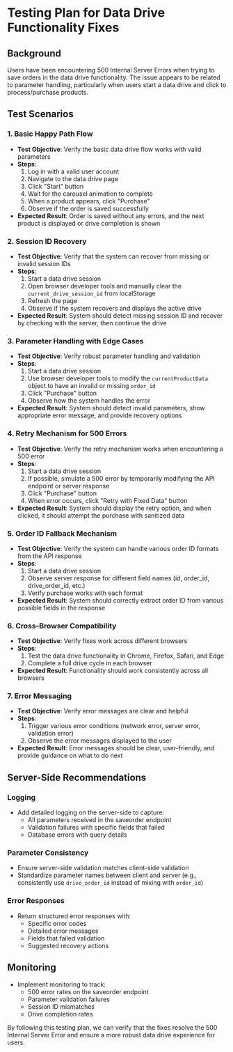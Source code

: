 # Testing Plan for Data Drive Functionality Fixes

## Background
Users have been encountering 500 Internal Server Errors when trying to save orders in the data drive functionality. The issue appears to be related to parameter handling, particularly when users start a data drive and click to process/purchase products.

## Test Scenarios

### 1. Basic Happy Path Flow
- **Test Objective**: Verify the basic data drive flow works with valid parameters
- **Steps**:
  1. Log in with a valid user account
  2. Navigate to the data drive page
  3. Click "Start" button 
  4. Wait for the carousel animation to complete
  5. When a product appears, click "Purchase"
  6. Observe if the order is saved successfully
- **Expected Result**: Order is saved without any errors, and the next product is displayed or drive completion is shown

### 2. Session ID Recovery
- **Test Objective**: Verify that the system can recover from missing or invalid session IDs
- **Steps**:
  1. Start a data drive session
  2. Open browser developer tools and manually clear the `current_drive_session_id` from localStorage
  3. Refresh the page
  4. Observe if the system recovers and displays the active drive
- **Expected Result**: System should detect missing session ID and recover by checking with the server, then continue the drive

### 3. Parameter Handling with Edge Cases
- **Test Objective**: Verify robust parameter handling and validation
- **Steps**:
  1. Start a data drive session
  2. Use browser developer tools to modify the `currentProductData` object to have an invalid or missing `order_id`
  3. Click "Purchase" button
  4. Observe how the system handles the error
- **Expected Result**: System should detect invalid parameters, show appropriate error message, and provide recovery options

### 4. Retry Mechanism for 500 Errors
- **Test Objective**: Verify the retry mechanism works when encountering a 500 error
- **Steps**:
  1. Start a data drive session
  2. If possible, simulate a 500 error by temporarily modifying the API endpoint or server response
  3. Click "Purchase" button
  4. When error occurs, click "Retry with Fixed Data" button
- **Expected Result**: System should display the retry option, and when clicked, it should attempt the purchase with sanitized data

### 5. Order ID Fallback Mechanism
- **Test Objective**: Verify the system can handle various order ID formats from the API response
- **Steps**:
  1. Start a data drive session
  2. Observe server response for different field names (id, order_id, drive_order_id, etc.)
  3. Verify purchase works with each format
- **Expected Result**: System should correctly extract order ID from various possible fields in the response

### 6. Cross-Browser Compatibility
- **Test Objective**: Verify fixes work across different browsers
- **Steps**:
  1. Test the data drive functionality in Chrome, Firefox, Safari, and Edge
  2. Complete a full drive cycle in each browser
- **Expected Result**: Functionality should work consistently across all browsers

### 7. Error Messaging
- **Test Objective**: Verify error messages are clear and helpful
- **Steps**:
  1. Trigger various error conditions (network error, server error, validation error)
  2. Observe the error messages displayed to the user
- **Expected Result**: Error messages should be clear, user-friendly, and provide guidance on what to do next

## Server-Side Recommendations

### Logging
- Add detailed logging on the server-side to capture:
  - All parameters received in the saveorder endpoint
  - Validation failures with specific fields that failed
  - Database errors with query details

### Parameter Consistency
- Ensure server-side validation matches client-side validation
- Standardize parameter names between client and server (e.g., consistently use `drive_order_id` instead of mixing with `order_id`)

### Error Responses
- Return structured error responses with:
  - Specific error codes
  - Detailed error messages
  - Fields that failed validation
  - Suggested recovery actions

## Monitoring
- Implement monitoring to track:
  - 500 error rates on the saveorder endpoint
  - Parameter validation failures
  - Session ID mismatches
  - Drive completion rates

By following this testing plan, we can verify that the fixes resolve the 500 Internal Server Error and ensure a more robust data drive experience for users.

